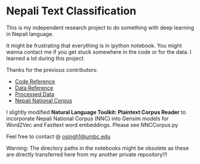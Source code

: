 # Nepali Text Classification

This is my independent research project to do something with deep learning in Nepali language.

It might be frustrating that everything is in ipython notebook. You might wanna contact me if you get stuck somewhere in the code or for the data. I learned a lot during this project.

Thanks for the previous contributors:

* [Code Reference](https://github.com/hpanwar08/sentiment-analysis-torchtext/blob/master/Sentiment_Analysis_torchtext.ipynb)
* [Data Reference](https://github.com/sndsabin/Nepali-News-Classifier)
* [Processed Data](https://drive.google.com/open?id=1-Sfd4fn1LCr4burnhh2pSXDYpN08x9Vr)
* [Nepali National Corpus](https://www.sketchengine.eu/nepali-national-corpus/)

I slightly modified **Natural Language Toolkit: Plaintext Corpus Reader** to incorporate Nepali National Corpus (NNC) into Gensim models for Word2Vec and Fasttext word embeddings. Please see NNCCorpus.py

Feel free to contact @ osingh1@umbc.edu

Warning: The directory paths in the notebooks might be obsolete as these are directly transferred here from my another private repository!!!
